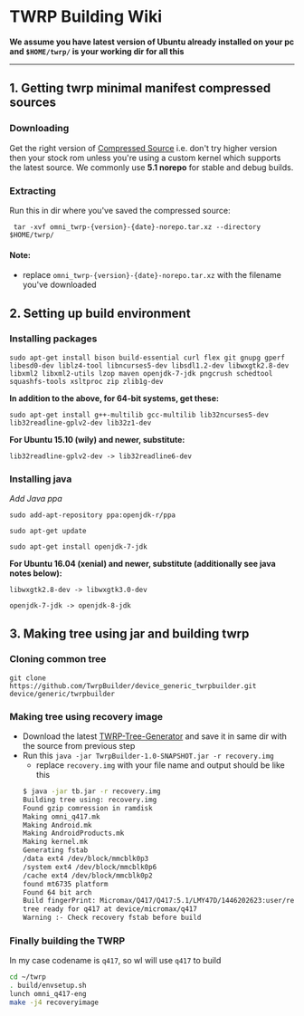 # TWRP Building Wiki
**We assume you have latest version of Ubuntu already installed on your pc and `$HOME/twrp/` is your working dir for all this**
***
## 1. Getting twrp minimal manifest compressed sources
### Downloading

Get the right version of [Compressed Source](https://github.com/TwrpBuilder/twrp-sources/releases) i.e. don't try higher version then your stock rom unless you're using a custom kernel which supports the latest source.
We commonly use **5.1 norepo** for stable and debug builds.

### Extracting

Run this in dir where you've saved the compressed source:

` tar -xvf omni_twrp-{version}-{date}-norepo.tar.xz --directory $HOME/twrp/`

####  Note: 
- replace `omni_twrp-{version}-{date}-norepo.tar.xz` with the filename you've downloaded

## 2. Setting up build environment

### Installing packages

`sudo apt-get install bison build-essential curl flex git gnupg gperf libesd0-dev liblz4-tool libncurses5-dev libsdl1.2-dev libwxgtk2.8-dev libxml2 libxml2-utils lzop maven openjdk-7-jdk pngcrush schedtool squashfs-tools xsltproc zip zlib1g-dev`

**In addition to the above, for 64-bit systems, get these:**

`sudo apt-get install g++-multilib gcc-multilib lib32ncurses5-dev lib32readline-gplv2-dev lib32z1-dev`

**For Ubuntu 15.10 (wily) and newer, substitute:**

`lib32readline-gplv2-dev -> lib32readline6-dev`

### Installing java

*Add Java ppa*

`sudo add-apt-repository ppa:openjdk-r/ppa  `

`sudo apt-get update   `

`sudo apt-get install openjdk-7-jdk  `


**For Ubuntu 16.04 (xenial) and newer, substitute (additionally see java notes below):**

`libwxgtk2.8-dev -> libwxgtk3.0-dev`

`openjdk-7-jdk -> openjdk-8-jdk`

## 3. Making tree using jar and building twrp
### Cloning common tree
`git clone https://github.com/TwrpBuilder/device_generic_twrpbuilder.git device/generic/twrpbuilder`

### Making tree using recovery image

- Download the latest [TWRP-Tree-Generator](https://github.com/TwrpBuilder/twrpbuilder_tree_generator/releases/latest) and save it in same dir with the source from previous step
- Run this
`java -jar TwrpBuilder-1.0-SNAPSHOT.jar -r recovery.img`
   - replace `recovery.img` with your file name and output should be like this
	```bash
	$ java -jar tb.jar -r recovery.img
	Building tree using: recovery.img
	Found gzip comression in ramdisk
	Making omni_q417.mk
	Making Android.mk
	Making AndroidProducts.mk
	Making kernel.mk
	Generating fstab
	/data ext4 /dev/block/mmcblk0p3
	/system ext4 /dev/block/mmcblk0p6
	/cache ext4 /dev/block/mmcblk0p2
	found mt6735 platform
	Found 64 bit arch
	Build fingerPrint: Micromax/Q417/Q417:5.1/LMY47D/1446202623:user/release-keys
	tree ready for q417 at device/micromax/q417
	Warning :- Check recovery fstab before build
	```
### Finally building the TWRP

In my case codename is `q417`, so wI will use `q417` to build 
```bash
cd ~/twrp
. build/envsetup.sh
lunch omni_q417-eng
make -j4 recoveryimage
```
